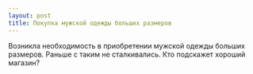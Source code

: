 ```yaml
---
layout: post 
title: Покупка мужской одежды больших размеров 
--- 
```

Возникла необходимость в приобретении мужской одежды больших размеров. Раньше с таким не сталкивались. Кто подскажет хороший магазин?
